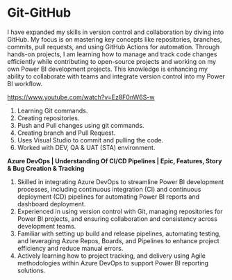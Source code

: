 # Git-GitHub

I have expanded my skills in version control and collaboration by diving into GitHub. My focus is on mastering key concepts like repositories, branches, commits, pull requests, and using GitHub Actions for automation. Through hands-on projects, I am learning how to manage and track code changes efficiently while contributing to open-source projects and working on my own Power BI development projects. This knowledge is enhancing my ability to collaborate with teams and integrate version control into my Power BI workflow.

https://www.youtube.com/watch?v=Ez8F0nW6S-w
1. Learning Git commands.
2. Creating repositories.
3. Push and Pull changes using git commands.
4. Creating branch and Pull Request.
5. Uses Visual Studio to commit and pulling the code.
6. Worked with DEV, QA & UAT (STA) environment.

**Azure DevOps | Understanding Of CI/CD Pipelines | Epic, Features, Story & Bug Creation & Tracking**

1. Skilled in integrating Azure DevOps to streamline Power BI development processes, including continuous integration (CI) and continuous deployment (CD) pipelines for automating Power BI reports and dashboard deployment.
2. Experienced in using version control with Git, managing repositories for Power BI projects, and ensuring collaboration and consistency across development teams.
3. Familiar with setting up build and release pipelines, automating testing, and leveraging Azure Repos, Boards, and Pipelines to enhance project efficiency and reduce manual errors.
4. Actively learning how to project tracking, and delivery using Agile methodologies within Azure DevOps to support Power BI reporting solutions.
